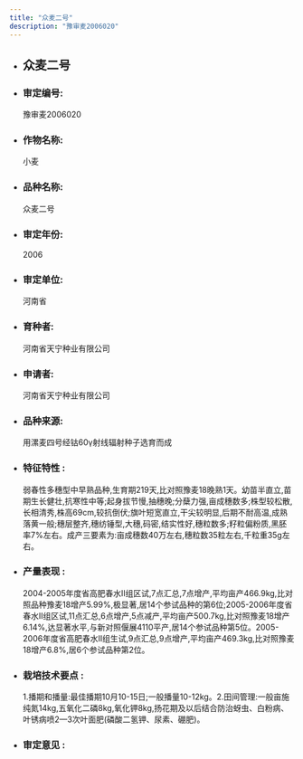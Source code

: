 ```yaml
---
title: "众麦二号"
description: "豫审麦2006020"
---
```

* ## 众麦二号
* ###  审定编号:  
   豫审麦2006020

*  ### 作物名称:  
   小麦

*   ###  品种名称: 
    众麦二号

*   ### 审定年份: 
    2006

*   ### 审定单位:  
    河南省

*   ### 育种者:  
    河南省天宁种业有限公司

*   ### 申请者:  
    河南省天宁种业有限公司

*   ### 品种来源:  
    用漯麦四号经钴60γ射线辐射种子选育而成

*   ### 特征特性 : 
    弱春性多穗型中早熟品种,生育期219天,比对照豫麦18晚熟1天。幼苗半直立,苗期生长健壮,抗寒性中等;起身拔节慢,抽穗晚;分蘖力强,亩成穗数多;株型较松散,长相清秀,株高69cm,较抗倒伏;旗叶短宽直立,干尖较明显,后期不耐高温,成熟落黄一般;穗层整齐,穗纺锤型,大穗,码密,结实性好,穗粒数多;籽粒偏粉质,黑胚率7%左右。成产三要素为:亩成穗数40万左右,穗粒数35粒左右,千粒重35g左右。

*   ### 产量表现 : 
    2004-2005年度省高肥春水Ⅱ组区试,7点汇总,7点增产,平均亩产466.9kg,比对照品种豫麦18增产5.99%,极显著,居14个参试品种的第6位;2005-2006年度省春水Ⅱ组区试,11点汇总,6点增产,5点减产,平均亩产500.7kg,比对照豫麦18增产6.14%,达显著水平,与新对照偃展4110平产,居14个参试品种第5位。2005-2006年度省高肥春水Ⅱ组生试,9点汇总,9点增产,平均亩产469.3kg,比对照豫麦18增产6.8%,居6个参试品种第2位。

*   ### 栽培技术要点 : 
    1.播期和播量:最佳播期10月10-15日;一般播量10-12kg。2.田间管理:一般亩施纯氮14kg,五氧化二磷8kg,氧化钾8kg,扬花期及以后结合防治蚜虫、白粉病、叶锈病喷2—3次叶面肥(磷酸二氢钾、尿素、硼肥)。

*   ### 审定意见 : 
    
